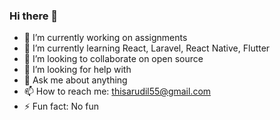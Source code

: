 ### Hi there 👋
- 🔭 I’m currently working on assignments
- 🌱 I’m currently learning React, Laravel, React Native, Flutter
- 👯 I’m looking to collaborate on open source
- 🤔 I’m looking for help with 
- 💬 Ask me about anything
- 📫 How to reach me: thisarudil55@gmail.com
- ⚡ Fun fact: No fun
<!--
**ThisaruD/ThisaruD** is a ✨ _special_ ✨ repository because its `README.md` (this file) appears on your GitHub profile.

Here are some ideas to get you started:

- 🔭 I’m currently working on assignments
- 🌱 I’m currently learning React, Laravel, React Native, Flutter
- 👯 I’m looking to collaborate on open source
- 🤔 I’m looking for help with 
- 💬 Ask me about anything
- 📫 How to reach me: thisarudil55@gmail.com
- 😄 Pronouns: 
- ⚡ Fun fact: No fun
-->
